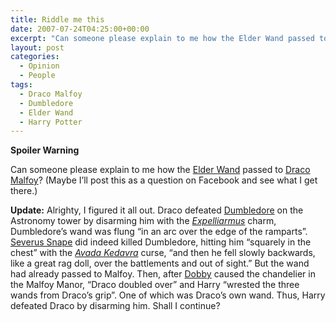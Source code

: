 ```yaml
---
title: Riddle me this
date: 2007-07-24T04:25:00+00:00
excerpt: "Can someone please explain to me how the Elder Wand passed to Draco Malfoy? (Maybe I'll post this as a question on"
layout: post
categories:
  - Opinion
  - People
tags:
  - Draco Malfoy
  - Dumbledore
  - Elder Wand
  - Harry Potter
---
```

**Spoiler Warning**

Can someone please explain to me how the [Elder Wand](http://en.wikipedia.org/wiki/Elder_Wand#Elder_Wand) passed to [Draco Malfoy](http://en.wikipedia.org/wiki/Draco_Malfoy)? (Maybe I&#8217;ll post this as a question on Facebook and see what I get there.)

**Update:** Alrighty, I figured it all out. Draco defeated [Dumbledore](http://en.wikipedia.org/wiki/Albus_Dumbledore) on the Astronomy tower by disarming him with the [_Expelliarmus_](http://en.wikipedia.org/wiki/Spells_in_Harry_Potter#E) charm, Dumbledore&#8217;s wand was flung &#8220;in an arc over the edge of the ramparts&#8221;. [Severus Snape](http://en.wikipedia.org/wiki/Severus_Snape) did indeed killed Dumbledore, hitting him &#8220;squarely in the chest&#8221; with the _[Avada Kedavra](http://en.wikipedia.org/wiki/Unforgivable_Curses#Avada_Kedavra_.28The_Killing_Curse.29)_ curse, &#8220;and then he fell slowly backwards, like a great rag doll, over the battlements and out of sight.&#8221; But the wand had already passed to Malfoy. Then, after [Dobby](http://en.wikipedia.org/wiki/Dobby) caused the chandelier in the Malfoy Manor, &#8220;Draco doubled over&#8221; and Harry &#8220;wrested the three wands from Draco&#8217;s grip&#8221;. One of which was Draco&#8217;s own wand. Thus, Harry defeated Draco by disarming him. Shall I continue?